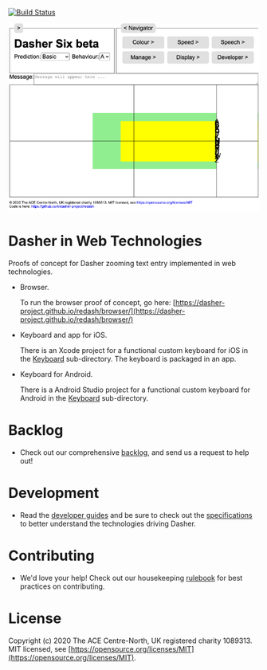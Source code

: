 [![Build Status](https://travis-ci.com/dasher-project/redash.svg?branch=master)](https://travis-ci.com/dasher-project/redash)

![Dasher](tests/screenshot.png)


# Dasher in Web Technologies
Proofs of concept for Dasher zooming text entry implemented in web technologies.

-   Browser.

    To run the browser proof of concept, go here:
    [https://dasher-project.github.io/redash/browser/](https://dasher-project.github.io/redash/browser/)

-   Keyboard and app for iOS.

    There is an Xcode project for a functional custom keyboard for iOS in the
    [Keyboard](Keyboard) sub-directory. The keyboard is packaged in an app.

-   Keyboard for Android.

    There is a Android Studio project for a functional custom keyboard for
    Android in the [Keyboard](Keyboard) sub-directory.

# Backlog
-  Check out our comprehensive [backlog](documents/Backlog.md), and send us a
request to help out!

# Development
- Read the [developer guides](documents/Development.md) and be sure to check out the [specifications](documents/Specification/readme.md) to better understand the technologies driving Dasher.

# Contributing
-  We'd love your help! Check out our housekeeping [rulebook](documents/Contributing.md) for best practices
on contributing.



# License
Copyright (c) 2020 The ACE Centre-North, UK registered charity 1089313. MIT
licensed, see
[https://opensource.org/licenses/MIT](https://opensource.org/licenses/MIT).

